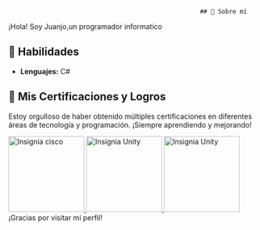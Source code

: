 


                                                         ## 🚀 Sobre mí
¡Hola! Soy Juanjo,un programador informatico

## 🎯 Habilidades
- **Lenguajes:** C#
## 🚀 Mis Certificaciones y Logros  
Estoy orgulloso de haber obtenido múltiples certificaciones en diferentes áreas de tecnología y programación. ¡Siempre aprendiendo y mejorando!  

<a href="https://www.credly.com/badges/ca833fdd-b8c5-4b8b-9492-2ef961d84a02/public_url">
    <img src="https://images.credly.com/size/680x680/images/19e742ef-13be-4d26-87ed-ac8f5fd0643c/image.png" alt="Insignia cisco" width="150"/>  
</a>
<a href="https://www.credly.com/badges/3dd32597-c3aa-45e0-bf72-10eb6edb6988">
    <img src="https://images.credly.com/images/99f74b86-46d7-429d-9d43-2ed446b35af9/blob" alt="Insignia Unity" width="150"/>
</a>
<a href="https://www.credly.com/badges/7ff70a66-436a-4aee-99b5-40541f8a97fb/public_url">
    <img src="https://images.credly.com/images/a7bea4b9-3704-4905-8681-aeaf64efd2f1/blob" alt="Insignia Unity" width="150"/>
</a>
¡Gracias por visitar mi perfil! 
